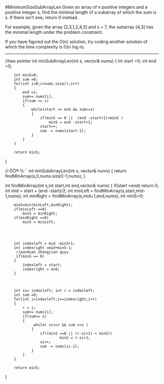 #MinimumSizeSubArrayLen
Given an array of n positive integers and a positive integer s, 
find the minimal length of a subarray of which the sum is s. If there isn't one, return 0 instead.

For example, given the array [2,3,1,2,4,3] and s = 7,
the subarray [4,3] has the minimal length under the problem constraint.

If you have figured out the O(n) solution, try coding another solution of which the time complexity is O(n log n).


---




//two pointer 
int minSubArrayLen(int s, vector<int>& nums)
{
        int start =0;
        int end =0;
        
        int minS=0;
        int sum =0;
        for(int i=0;i<nums.size();i++)
        {
            end =i;
            sum+= nums[i];
            if(sum >= s)
            {
                while(start <= end && sum>=s)
                {
                    if(minS == 0 ||  (end -start+1)<minS )
                        minS = end -start+1;
                    start++;
                    sum -= nums[start-1];
                }
            }
        }
        
        return minS;
}


//·ÖÖ®·½·¨
int minSubArrayLen(int s, vector<int>& nums)
{
        return findMinArray(s,0,nums.size()-1,nums);
}
    
int findMinArray(int s,int start,int end,vector<int>& nums)
{
        if(start >end) return 0;
        int mid = start + (end -start)/2;
        int minLeft = findMinArray(s,start,mid-1,nums);
        int minRight = findMinArray(s,mid+1,end,nums);
        int minS=0;
        
        minS=min(minLeft,minRight);
        if(minLeft ==0)
            minS = minRight;
        if(minRight ==0)
            minS = minLeft;
         
         
         
         
        int indexleft = mid -minS+1;
        int indexright =mid+minS-1;
         //panduan zhongjian quyu
         if(minS == 0)
        {
            indexleft = start;
            indexright = end;
        }
        
        
       
        int si= indexleft; int r = indexleft;
        int sum =0;
        for(int i=indexleft;i<=indexright;i++)
        {
            r = i;
            sum+= nums[i];
            if(sum>= s)
            {
                 while( si<=r && sum >=s )
                {
					if((minS ==0 || (r-si+1) < minS))
							 minS = r-si+1;
                    si++;
                    sum -= nums[si-1];
                }
            }
        }
        
        return minS;
}